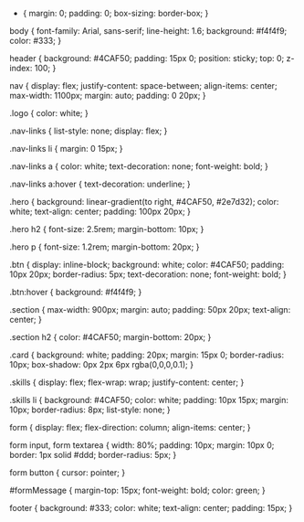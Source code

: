 
* {
  margin: 0;
  padding: 0;
  box-sizing: border-box;
}

body {
  font-family: Arial, sans-serif;
  line-height: 1.6;
  background: #f4f4f9;
  color: #333;
}

header {
  background: #4CAF50;
  padding: 15px 0;
  position: sticky;
  top: 0;
  z-index: 100;
}

nav {
  display: flex;
  justify-content: space-between;
  align-items: center;
  max-width: 1100px;
  margin: auto;
  padding: 0 20px;
}

.logo {
  color: white;
}

.nav-links {
  list-style: none;
  display: flex;
}

.nav-links li {
  margin: 0 15px;
}

.nav-links a {
  color: white;
  text-decoration: none;
  font-weight: bold;
}

.nav-links a:hover {
  text-decoration: underline;
}

.hero {
  background: linear-gradient(to right, #4CAF50, #2e7d32);
  color: white;
  text-align: center;
  padding: 100px 20px;
}

.hero h2 {
  font-size: 2.5rem;
  margin-bottom: 10px;
}

.hero p {
  font-size: 1.2rem;
  margin-bottom: 20px;
}

.btn {
  display: inline-block;
  background: white;
  color: #4CAF50;
  padding: 10px 20px;
  border-radius: 5px;
  text-decoration: none;
  font-weight: bold;
}

.btn:hover {
  background: #f4f4f9;
}

.section {
  max-width: 900px;
  margin: auto;
  padding: 50px 20px;
  text-align: center;
}

.section h2 {
  color: #4CAF50;
  margin-bottom: 20px;
}

.card {
  background: white;
  padding: 20px;
  margin: 15px 0;
  border-radius: 10px;
  box-shadow: 0px 2px 6px rgba(0,0,0,0.1);
}

.skills {
  display: flex;
  flex-wrap: wrap;
  justify-content: center;
}

.skills li {
  background: #4CAF50;
  color: white;
  padding: 10px 15px;
  margin: 10px;
  border-radius: 8px;
  list-style: none;
}

form {
  display: flex;
  flex-direction: column;
  align-items: center;
}

form input, form textarea {
  width: 80%;
  padding: 10px;
  margin: 10px 0;
  border: 1px solid #ddd;
  border-radius: 5px;
}

form button {
  cursor: pointer;
}

#formMessage {
  margin-top: 15px;
  font-weight: bold;
  color: green;
}

footer {
  background: #333;
  color: white;
  text-align: center;
  padding: 15px;
}
